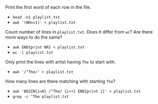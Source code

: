 Print the first word of each row in the file.

* `head -n1 playlist.txt`
* `awk '(NR==1)' < playlist.txt`

Count number of lines in `playlist.txt`. Does it differ from `wc`? Are there more ways to do the same?

* `awk END{print NR} < playlist.txt`
* `wc -l playlist.txt`

Only print the lines with artist having `The` to start with.

* `awk '/^The/' < playlist.txt`

How many lines are there matching with starting `The`?

* `awk 'BEGIN{i=0} /^The/ {i++} END{print i}' < playlist.txt`
* `grep -c ^The playlist.txt`

